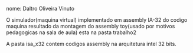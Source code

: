 nome: Daltro Oliveira Vinuto

O simulador(maquina virtual) implementado em assembly IA-32 do codigo maquina resultado da montagem do assembly toy(usado por motivos pedagogicas na sala de aula) esta na pasta trabalho2

A pasta isa_x32 contem codigos assembly na arquitetura intel 32 bits.
